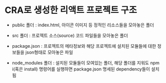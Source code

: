 # CRA로 생성한 리액트 프로젝트 구조

- public 폴더 : index.html, 아이콘 이미지 등 정적인 리소스들을 모아놓은 폴더

- src 폴더 : 프로젝트 소스(source) 코드 파일들을 모아놓은 폴더

- package.json : 프로젝트의 메타정보와 해당 프로젝트에 설치된 모듈들에 대한 정보들을 json형태로 모아놓은 파일

- node_modules 폴더 : 설치된 모듈들이 모여있는 폴더, 해당 폴더를 지워도 npm i(혹은 install) 명령어를 실행하면 package.json 명세된 dependency들이 설치됨
